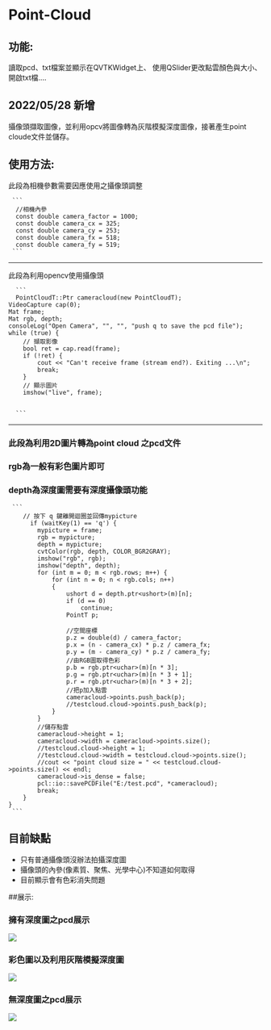 # Point-Cloud
## 功能:
讀取pcd、txt檔案並顯示在QVTKWidget上、
使用QSlider更改點雲顏色與大小、
開啟txt檔....

## 2022/05/28 新增
攝像頭擷取圖像，並利用opcv將圖像轉為灰階模擬深度圖像，接著產生point cloude文件並儲存。

 ## 使用方法:
   此段為相機參數需要因應使用之攝像頭調整
   
     ```
      //相機內參
      const double camera_factor = 1000;
      const double camera_cx = 325;
      const double camera_cy = 253;
      const double camera_fx = 518;
      const double camera_fy = 519;
     ```
   -------------
   此段為利用opencv使用攝像頭
   
      ```
      PointCloudT::Ptr cameracloud(new PointCloudT);
	VideoCapture cap(0);
	Mat frame;
	Mat rgb, depth;
	consoleLog("Open Camera", "", "", "push q to save the pcd file");
	while (true) {
		// 擷取影像
		bool ret = cap.read(frame);
		if (!ret) {
			cout << "Can't receive frame (stream end?). Exiting ...\n";
			break;
		}
		// 顯示圖片
		imshow("live", frame);

		
      ```
   -------------------
   ### 此段為利用2D圖片轉為point cloud 之pcd文件
   ### rgb為一般有彩色圖片即可
   ### depth為深度圖需要有深度攝像頭功能
   
     ```
    	// 按下 q 鍵離開迴圈並回傳mypicture
		  if (waitKey(1) == 'q') {
			mypicture = frame;
			rgb = mypicture;
			depth = mypicture;
			cvtColor(rgb, depth, COLOR_BGR2GRAY);
			imshow("rgb", rgb);
			imshow("depth", depth);
			for (int m = 0; m < rgb.rows; m++) {
				for (int n = 0; n < rgb.cols; n++)
				{
					ushort d = depth.ptr<ushort>(m)[n];
					if (d == 0)
						continue;
					PointT p;

					//空間座標
					p.z = double(d) / camera_factor;
					p.x = (n - camera_cx) * p.z / camera_fx;
					p.y = (m - camera_cy) * p.z / camera_fy;
					//由RGB圖取得色彩
					p.b = rgb.ptr<uchar>(m)[n * 3];
					p.g = rgb.ptr<uchar>(m)[n * 3 + 1];
					p.r = rgb.ptr<uchar>(m)[n * 3 + 2];
					//把p加入點雲
					cameracloud->points.push_back(p);
					//testcloud.cloud->points.push_back(p);
				}
			}
			//儲存點雲
			cameracloud->height = 1;
			cameracloud->width = cameracloud->points.size();
			//testcloud.cloud->height = 1;
			//testcloud.cloud->width = testcloud.cloud->points.size();
			//cout << "point cloud size = " << testcloud.cloud->points.size() << endl;
			cameracloud->is_dense = false;
			pcl::io::savePCDFile("E:/test.pcd", *cameracloud);
			break;
		}
	}
     ```
    
## 目前缺點
   * 只有普通攝像頭沒辦法拍攝深度圖 
   * 攝像頭的內參(像素質、聚焦、光學中心)不知道如何取得
   * 目前顯示會有色彩消失問題
    
    
##展示:
### 擁有深度圖之pcd展示
   ![](https://github.com/tim60936/QtWidgetsApplication1/blob/master/good.png)
### 彩色圖以及利用灰階模擬深度圖
 ![](https://github.com/tim60936/QtWidgetsApplication1/blob/master/picther.png)
### 無深度圖之pcd展示
![](https://github.com/tim60936/QtWidgetsApplication1/blob/master/3.png)
